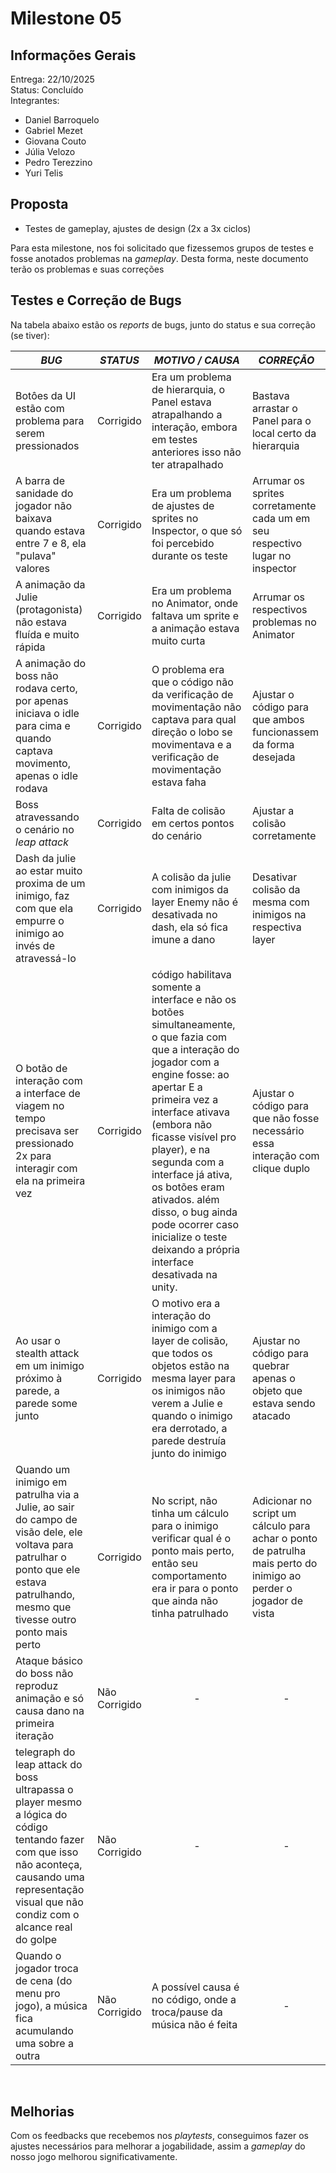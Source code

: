 # Milestone 05
## Informações Gerais
Entrega: 22/10/2025 <br>
Status: Concluído <br>
Integrantes:
- Daniel Barroquelo
- Gabriel Mezet
- Giovana Couto
- Júlia Velozo
- Pedro Terezzino
- Yuri Telis <br>

## Proposta
- Testes de gameplay, ajustes de design (2x a 3x ciclos) <br>

Para esta milestone, nos foi solicitado que fizessemos grupos de testes e fosse anotados problemas na _gameplay_. Desta forma, neste documento terão os problemas e suas correções 

## Testes e Correção de Bugs
Na tabela abaixo estão os _reports_ de bugs, junto do status e sua correção (se tiver):

| <div align = center> _BUG_ </div> | <div align = center> _STATUS_ </div> | <div align = center> _MOTIVO / CAUSA_ </div> | <div align = center> _CORREÇÃO_ </div> |
| :-- | :-- | :-- | :--
| Botôes da UI estão com problema para serem pressionados | Corrigido | Era um problema de hierarquia, o Panel estava atrapalhando a interação, embora em testes anteriores isso não ter atrapalhado | Bastava arrastar o Panel para o local certo da hierarquia |
| A barra de sanidade do jogador não baixava quando estava entre 7 e 8, ela "pulava" valores | Corrigido | Era um problema de ajustes de sprites no Inspector, o que só foi percebido durante os teste | Arrumar os sprites corretamente cada um em seu respectivo lugar no inspector |
| A animação da Julie (protagonista) não estava fluída e muito rápida | Corrigido | Era um problema no Animator, onde faltava um sprite e a animação estava muito curta | Arrumar os respectivos problemas no Animator |
| A animação do boss não rodava certo, por apenas iniciava o idle para cima e quando captava movimento, apenas o idle rodava | Corrigido | O problema era que o código não da verificação de movimentação não captava para qual direção o lobo se movimentava e a verificação de movimentação estava faha | Ajustar o código para que ambos funcionassem da forma desejada |
| Boss atravessando o cenário no _leap attack_ | Corrigido | Falta de colisão em certos pontos do cenário | Ajustar a colisão corretamente |
| Dash da julie ao estar muito proxima de um inimigo, faz com que ela empurre o inimigo ao invés de atravessá-lo | Corrigido | A colisão da julie com inimigos da layer Enemy não é desativada no dash, ela só fica imune a dano | Desativar colisão da mesma com inimigos na respectiva layer |
| O botão de interação com a interface de viagem no tempo precisava ser pressionado 2x para interagir com ela na primeira vez | Corrigido | código habilitava somente a interface e não os botões simultaneamente, o que fazia com que a interação do jogador com a engine fosse: ao apertar E a primeira vez a interface ativava (embora não ficasse visível pro player), e na segunda com a interface já ativa, os botões eram ativados. além disso, o bug ainda pode ocorrer caso inicialize o teste deixando a própria interface desativada na unity. | Ajustar o código para que não fosse necessário essa interação com clique duplo |
| Ao usar o stealth attack em um inimigo próximo à parede, a parede some junto | Corrigido | O motivo era a interação do inimigo com a layer de colisão, que todos os objetos estão na mesma layer para os inimigos não verem a Julie e quando o inimigo era derrotado, a parede destruía junto do inimigo | Ajustar no código para quebrar apenas o objeto que estava sendo atacado |
| Quando um inimigo em patrulha via a Julie, ao sair do campo de visão dele, ele voltava para patrulhar o ponto que ele estava patrulhando, mesmo que tivesse outro ponto mais perto | Corrigido | No script, não tinha um cálculo para o inimigo verificar qual é o ponto mais perto, então seu comportamento era ir para o ponto que ainda não tinha patrulhado | Adicionar no script um cálculo para achar o ponto de patrulha mais perto do inimigo ao perder o jogador de vista |
| Ataque básico do boss não reproduz animação e só causa dano na primeira iteração | Não Corrigido | <div align = center> - </div> | <div align = center> - </div> |
| ⁠telegraph do leap attack do boss ultrapassa o player mesmo a lógica do código tentando fazer com que isso não aconteça, causando uma representação visual que não condiz com o alcance real do golpe | Não Corrigido | <div align = center> - </div> | <div align = center> - </div> |
| Quando o jogador troca de cena (do menu pro jogo), a música fica acumulando uma sobre a outra | Não Corrigido | A possível causa é no código, onde a troca/pause da música não é feita | <div align = center> - </div> |
<br>

## Melhorias
Com os feedbacks que recebemos nos _playtests_, conseguimos fazer os ajustes necessários para melhorar a jogabilidade, assim a _gameplay_ do nosso jogo melhorou significativamente.
